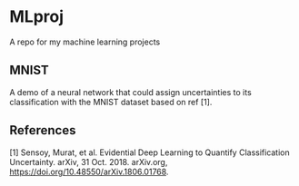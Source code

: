 # MLproj
A repo for my machine learning projects
## MNIST
A demo of a neural network that could assign uncertainties to its classification with the MNIST dataset based on ref [1].
## References
[1] Sensoy, Murat, et al. Evidential Deep Learning to Quantify Classification Uncertainty. arXiv, 31 Oct. 2018. arXiv.org, https://doi.org/10.48550/arXiv.1806.01768.
